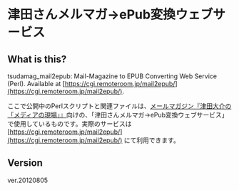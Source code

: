 津田さんメルマガ→ePub変換ウェブサービス
========================================

What is this?
-------------

tsudamag_mail2epub: Mail-Magazine to EPUB Converting Web Service (Perl). Available at [https://cgi.remoteroom.jp/mail2epub/](https://cgi.remoteroom.jp/mail2epub/).

ここで公開中のPerlスクリプトと関連ファイルは、[メールマガジン『津田大介の「メディアの現場」』](http://tsuda.ru/category/tsudamag/)向けの、「津田さんメルマガ→ePub変換ウェブサービス」で使用しているものです。実際のサービスは [https://cgi.remoteroom.jp/mail2epub/](https://cgi.remoteroom.jp/mail2epub/) にて利用できます。

Version
-------

ver.20120805
